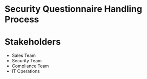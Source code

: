 # Security Questionnaire Handling Process

# Stakeholders
- Sales Team
- Security Team
- Compliance Team
- IT Operations

